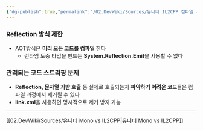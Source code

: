 ```yaml
---
{"dg-publish":true,"permalink":"/02.DevWiki/Sources/유니티 IL2CPP 컴파일 시 유의사항/","noteIcon":"","created":"2024-09-15T18:29:30.000+09:00","updated":"2025-08-16T23:00:39.000+09:00"}
---
```


### Reflection 방식 제한
* AOT방식은 **미리 모든 코드를 컴파일** 한다
	* 런타임 도중 타입을 만드는 **System.Reflection.Emit**을 사용할 수 없다

### 관리되는 코드 스트리핑 문제
* **Reflection, 문자열 기반 호출** 등 실제로 호출되는지 **파악하기 어려운 코드**들은 컴파일 과정에서 제거될 수 있다
* **link.xml**을 사용하면 명시적으로 제거 방지 가능

---
[[02.DevWiki/Sources/유니티 Mono vs IL2CPP\|유니티 Mono vs IL2CPP]]